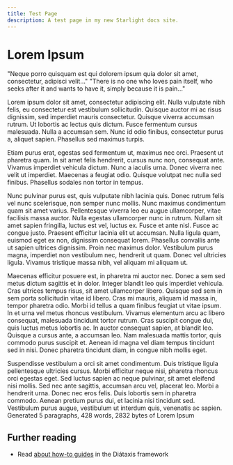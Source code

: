 ```yaml
---
title: Test Page
description: A test page in my new Starlight docs site.
---
```


# Lorem Ipsum
"Neque porro quisquam est qui dolorem ipsum quia dolor sit amet, consectetur, adipisci velit..."
"There is no one who loves pain itself, who seeks after it and wants to have it, simply because it is pain..."

Lorem ipsum dolor sit amet, consectetur adipiscing elit. Nulla vulputate nibh felis, eu consectetur est vestibulum sollicitudin. Quisque auctor mi ac risus dignissim, sed imperdiet mauris consectetur. Quisque viverra accumsan rutrum. Ut lobortis ac lectus quis dictum. Fusce fermentum cursus malesuada. Nulla a accumsan sem. Nunc id odio finibus, consectetur purus a, aliquet sapien. Phasellus sed maximus turpis.

Etiam purus erat, egestas sed fermentum ut, maximus nec orci. Praesent ut pharetra quam. In sit amet felis hendrerit, cursus nunc non, consequat ante. Vivamus imperdiet vehicula dictum. Nunc a iaculis urna. Donec viverra nec velit ut imperdiet. Maecenas a feugiat odio. Quisque volutpat nec nulla sed finibus. Phasellus sodales non tortor in tempus.

Nunc pulvinar purus est, quis vulputate nibh lacinia quis. Donec rutrum felis vel nunc scelerisque, non semper nunc mollis. Nunc maximus condimentum quam sit amet varius. Pellentesque viverra leo eu augue ullamcorper, vitae facilisis massa auctor. Nulla egestas ullamcorper nunc in rutrum. Nullam sit amet sapien fringilla, luctus est vel, luctus ex. Fusce et ante nisl. Fusce ac congue justo. Praesent efficitur lacinia elit ut accumsan. Nulla ligula quam, euismod eget ex non, dignissim consequat lorem. Phasellus convallis ante ut sapien ultrices dignissim. Proin nec maximus dolor. Vestibulum purus magna, imperdiet non vestibulum nec, hendrerit ut quam. Donec vel ultricies ligula. Vivamus tristique massa nibh, vel aliquam mi aliquam ut.

Maecenas efficitur posuere est, in pharetra mi auctor nec. Donec a sem sed metus dictum sagittis et in dolor. Integer blandit leo quis imperdiet vehicula. Cras ultrices tempus risus, sit amet ullamcorper libero. Quisque sed sem in sem porta sollicitudin vitae id libero. Cras mi mauris, aliquam id massa in, tempor pharetra odio. Morbi id tellus a quam finibus feugiat ut vitae ipsum. In et urna vel metus rhoncus vestibulum. Vivamus elementum arcu ac libero consequat, malesuada tincidunt tortor rutrum. Cras suscipit congue dui, quis luctus metus lobortis ac. In auctor consequat sapien, at blandit leo. Quisque a cursus ante, a accumsan leo. Nam malesuada mattis tortor, quis commodo purus suscipit et. Aenean id magna vel diam tempus tincidunt sed in nisi. Donec pharetra tincidunt diam, in congue nibh mollis eget.

Suspendisse vestibulum a orci sit amet condimentum. Duis tristique ligula pellentesque ultricies cursus. Morbi efficitur neque nisi, pharetra rhoncus orci egestas eget. Sed luctus sapien ac neque pulvinar, sit amet eleifend nisi mollis. Sed nec ante sagittis, accumsan arcu vel, placerat leo. Morbi a hendrerit urna. Donec nec eros felis. Duis lobortis sem in pharetra commodo. Aenean pretium purus dui, et lacinia nisi tincidunt sed. Vestibulum purus augue, vestibulum ut interdum quis, venenatis ac sapien.
Generated 5 paragraphs, 428 words, 2832 bytes of Lorem Ipsum

## Further reading

- Read [about how-to guides](https://diataxis.fr/how-to-guides/) in the Diátaxis framework
